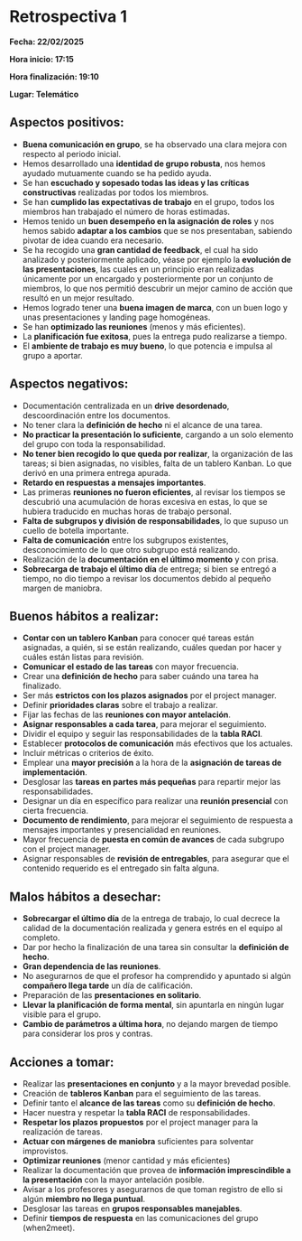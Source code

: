 # Retrospectiva 1

**Fecha: 22/02/2025**

**Hora inicio: 17:15**

**Hora finalización: 19:10**

**Lugar: Telemático**

## Aspectos positivos:

- **Buena comunicación en grupo**, se ha observado una clara mejora con respecto al periodo inicial.
- Hemos desarrollado una **identidad de grupo robusta**, nos hemos ayudado mutuamente cuando se ha pedido ayuda.
- Se han **escuchado y sopesado todas las ideas y las críticas constructivas** realizadas por todos los miembros.
- Se han **cumplido las expectativas de trabajo** en el grupo, todos los miembros han trabajado el número de horas estimadas.
- Hemos tenido un **buen desempeño en la asignación de roles** y nos hemos sabido **adaptar a los cambios** que se nos presentaban, sabiendo pivotar de idea cuando era necesario.
- Se ha recogido una **gran cantidad de feedback**, el cual ha sido analizado y posteriormente aplicado, véase por ejemplo la **evolución de las presentaciones**, las cuales en un principio eran realizadas únicamente por un encargado y posteriormente por un conjunto de miembros, lo que nos permitió descubrir un mejor camino de acción que resultó en un mejor resultado.
- Hemos logrado tener una **buena imagen de marca**, con un buen logo y unas presentaciones y landing page homogéneas.
- Se han **optimizado las reuniones** (menos y más eficientes).
- La **planificación fue exitosa**, pues la entrega pudo realizarse a tiempo.
- El **ambiente de trabajo es muy bueno**, lo que potencia e impulsa al grupo a aportar.

## Aspectos negativos:

- Documentación centralizada en un **drive desordenado**, descoordinación entre los documentos.
- No tener clara la **definición de hecho** ni el alcance de una tarea.
- **No practicar la presentación lo suficiente**, cargando a un solo elemento del grupo con toda la responsabilidad.
- **No tener bien recogido lo que queda por realizar**, la organización de las tareas; si bien asignadas, no visibles, falta de un tablero Kanban. Lo que derivó en una primera entrega apurada.
- **Retardo en respuestas a mensajes importantes**.
- Las primeras **reuniones no fueron eficientes**, al revisar los tiempos se descubrió una acumulación de horas excesiva en estas, lo que se hubiera traducido en muchas horas de trabajo personal.
- **Falta de subgrupos y división de responsabilidades**, lo que supuso un cuello de botella importante.
- **Falta de comunicación** entre los subgrupos existentes, desconocimiento de lo que otro subgrupo está realizando.
- Realización de la **documentación en el último momento** y con prisa.
- **Sobrecarga de trabajo el último día** de entrega; si bien se entregó a tiempo, no dio tiempo a revisar los documentos debido al pequeño margen de maniobra.

## Buenos hábitos a realizar:

- **Contar con un tablero Kanban** para conocer qué tareas están asignadas, a quién, si se están realizando, cuáles quedan por hacer y cuáles están listas para revisión.
- **Comunicar el estado de las tareas** con mayor frecuencia.
- Crear una **definición de hecho** para saber cuándo una tarea ha finalizado.
- Ser más **estrictos con los plazos asignados** por el project manager.
- Definir **prioridades claras** sobre el trabajo a realizar.
- Fijar las fechas de las **reuniones con mayor antelación**.
- **Asignar responsables a cada tarea**, para mejorar el seguimiento.
- Dividir el equipo y seguir las responsabilidades de la **tabla RACI**.
- Establecer **protocolos de comunicación** más efectivos que los actuales.
- Incluir métricas o criterios de éxito.
- Emplear una **mayor precisión** a la hora de la **asignación de tareas de implementación**.
- Desglosar las **tareas en partes más pequeñas** para repartir mejor las responsabilidades.
- Designar un día en específico para realizar una **reunión presencial** con cierta frecuencia.
- **Documento de rendimiento**, para mejorar el seguimiento de respuesta a mensajes importantes y presencialidad en reuniones.
- Mayor frecuencia de **puesta en común de avances** de cada subgrupo con el project manager.
- Asignar responsables de **revisión de entregables**, para asegurar que el contenido requerido es el entregado sin falta alguna.

## Malos hábitos a desechar:

- **Sobrecargar el último día** de la entrega de trabajo, lo cual decrece la calidad de la documentación realizada y genera estrés en el equipo al completo.
- Dar por hecho la finalización de una tarea sin consultar la **definición de hecho**.
- **Gran dependencia de las reuniones**.
- No asegurarnos de que el profesor ha comprendido y apuntado si algún **compañero llega tarde** un día de calificación.
- Preparación de las **presentaciones en solitario**.
- **Llevar la planificación de forma mental**, sin apuntarla en ningún lugar visible para el grupo.
- **Cambio de parámetros a última hora**, no dejando margen de tiempo para considerar los pros y contras.

## Acciones a tomar:

- Realizar las **presentaciones en conjunto** y a la mayor brevedad posible.
- Creación de **tableros Kanban** para el seguimiento de las tareas.
- Definir tanto el **alcance de las tareas** como su **definición de hecho**.
- Hacer nuestra y respetar la **tabla RACI** de responsabilidades.
- **Respetar los plazos propuestos** por el project manager para la realización de tareas.
- **Actuar con márgenes de maniobra** suficientes para solventar improvistos.
- **Optimizar reuniones** (menor cantidad y más eficientes)
- Realizar la documentación que provea de **información imprescindible a la presentación** con la mayor antelación posible.
- Avisar a los profesores y asegurarnos de que toman registro de ello si algún **miembro no llega puntual**.
- Desglosar las tareas en **grupos responsables manejables**.
- Definir **tiempos de respuesta** en las comunicaciones del grupo (when2meet).